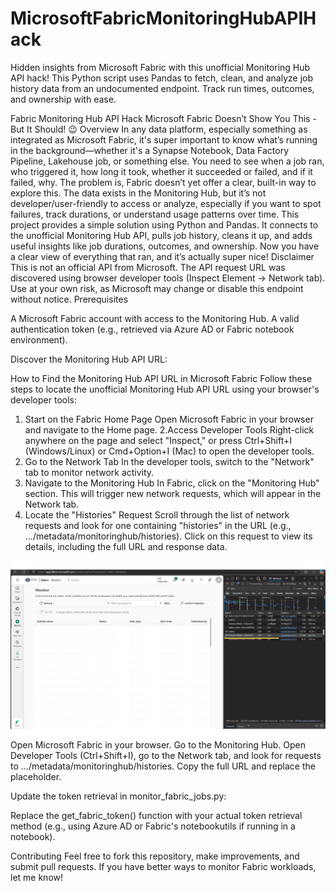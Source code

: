 # MicrosoftFabricMonitoringHubAPIHack
Hidden insights from Microsoft Fabric with this unofficial Monitoring Hub API hack! This Python script uses Pandas to fetch, clean, and analyze job history data from an undocumented endpoint. Track run times, outcomes, and ownership with ease.

Fabric Monitoring Hub API Hack
Microsoft Fabric Doesn’t Show You This - But It Should! 😉
Overview
In any data platform, especially something as integrated as Microsoft Fabric, it's super important to know what’s running in the background—whether it's a Synapse Notebook, Data Factory Pipeline, Lakehouse job, or something else. You need to see when a job ran, who triggered it, how long it took, whether it succeeded or failed, and if it failed, why.
The problem is, Fabric doesn’t yet offer a clear, built-in way to explore this. The data exists in the Monitoring Hub, but it’s not developer/user-friendly to access or analyze, especially if you want to spot failures, track durations, or understand usage patterns over time.
This project provides a simple solution using Python and Pandas. It connects to the unofficial Monitoring Hub API, pulls job history, cleans it up, and adds useful insights like job durations, outcomes, and ownership. Now you have a clear view of everything that ran, and it’s actually super nice!
Disclaimer
This is not an official API from Microsoft. The API request URL was discovered using browser developer tools (Inspect Element → Network tab). Use at your own risk, as Microsoft may change or disable this endpoint without notice.
Prerequisites

A Microsoft Fabric account with access to the Monitoring Hub.
A valid authentication token (e.g., retrieved via Azure AD or Fabric notebook environment).

Discover the Monitoring Hub API URL:

How to Find the Monitoring Hub API URL in Microsoft Fabric
Follow these steps to locate the unofficial Monitoring Hub API URL using your browser's developer tools:

1. Start on the Fabric Home Page
Open Microsoft Fabric in your browser and navigate to the Home page.
2.Access Developer Tools
Right-click anywhere on the page and select "Inspect," or press Ctrl+Shift+I (Windows/Linux) or Cmd+Option+I (Mac) to open the developer tools.
3. Go to the Network Tab
In the developer tools, switch to the "Network" tab to monitor network activity.
4. Navigate to the Monitoring Hub
In Fabric, click on the "Monitoring Hub" section. This will trigger new network requests, which will appear in the Network tab.
5. Locate the "Histories" Request
Scroll through the list of network requests and look for one containing "histories" in the URL (e.g., .../metadata/monitoringhub/histories). Click on this request to view its details, including the full URL and response data.


![Screenshot](MonitoringHubAPIURL.png)
Open Microsoft Fabric in your browser.
Go to the Monitoring Hub.
Open Developer Tools (Ctrl+Shift+I), go to the Network tab, and look for requests to .../metadata/monitoringhub/histories.
Copy the full URL and replace the placeholder.


Update the token retrieval in monitor_fabric_jobs.py:

Replace the get_fabric_token() function with your actual token retrieval method (e.g., using Azure AD or Fabric's notebookutils if running in a notebook).




Contributing
Feel free to fork this repository, make improvements, and submit pull requests. If you have better ways to monitor Fabric workloads, let me know!

